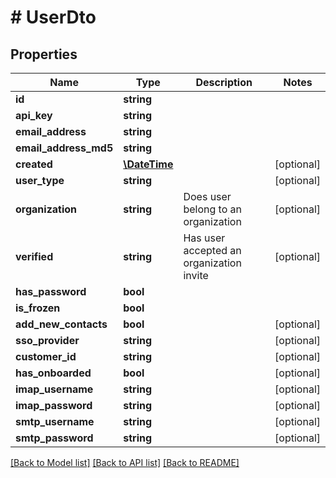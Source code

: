 # # UserDto

## Properties

Name | Type | Description | Notes
------------ | ------------- | ------------- | -------------
**id** | **string** |  | 
**api_key** | **string** |  | 
**email_address** | **string** |  | 
**email_address_md5** | **string** |  | 
**created** | [**\DateTime**](\DateTime) |  | [optional] 
**user_type** | **string** |  | [optional] 
**organization** | **string** | Does user belong to an organization | [optional] 
**verified** | **string** | Has user accepted an organization invite | [optional] 
**has_password** | **bool** |  | 
**is_frozen** | **bool** |  | 
**add_new_contacts** | **bool** |  | [optional] 
**sso_provider** | **string** |  | [optional] 
**customer_id** | **string** |  | [optional] 
**has_onboarded** | **bool** |  | [optional] 
**imap_username** | **string** |  | [optional] 
**imap_password** | **string** |  | [optional] 
**smtp_username** | **string** |  | [optional] 
**smtp_password** | **string** |  | [optional] 

[[Back to Model list]](../../README#documentation-for-models) [[Back to API list]](../../README#documentation-for-api-endpoints) [[Back to README]](../../README)


